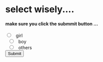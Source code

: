 <html>
  <head>
    <title> <b> heloo welcome... </b> </title> 
  </head>
  <body> 
    <h1> <b>select wisely....</b></h1>
     <h4> <p> make sure you click the submmit  button ...<p> </h4> 
    <form >    
      <input type="radio" id="girl" value="girl">
  <label for="girl">girl</label><br>
  <input type="radio" id="boy"  value="boy">
  <label for="boy">boy</label><br>
  <input type="radio" id="others"  value="others">
  <label for="others">others</label> 
  <br>
      <input type="submit" value="Submit">
     
</form>
      
  </body>
</html>
